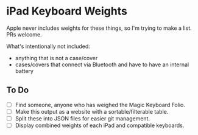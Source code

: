 # iPad Keyboard Weights

Apple never includes weights for these things, so I'm trying to make a list. PRs welcome.

What's intentionally not included:
- anything that is not a case/cover
- cases/covers that connect via Bluetooth and have to have an internal battery

## To Do

- [ ] Find someone, anyone who has weighed the Magic Keyboard Folio.
- [ ] Make this output as a website with a sortable/filterable table.
- [ ] Split these into JSON files for easier git management.
- [ ] Display combined weights of each iPad and compatible keyboards.
